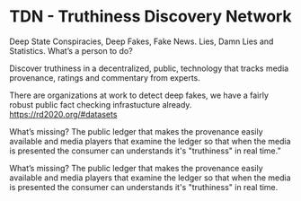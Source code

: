 # TDN - Truthiness Discovery Network

Deep State Conspiracies, Deep Fakes, Fake News. Lies, Damn Lies and Statistics.  What’s a person to do?

Discover truthiness in a decentralized, public, technology that tracks media provenance, ratings  and commentary from experts.

There are organizations at work to detect deep fakes, we have a fairly robust public fact checking infrastucture already.
https://rd2020.org/#datasets

What’s missing? The public ledger that makes the provenance easily available and media players that examine the ledger so that when the media is presented the consumer can understands it's "truthiness" in real time.”

What’s missing? The public ledger that makes the provenance easily available and media players that examine the ledger so that when the media is presented the consumer can understands it's "truthiness" in real time.
